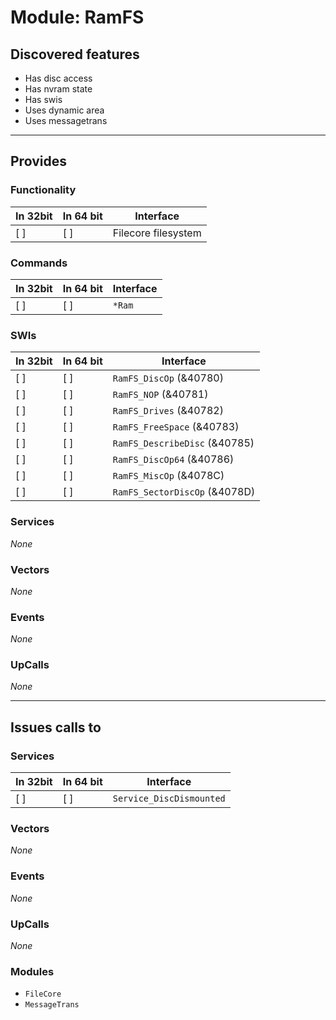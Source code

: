 # Module: RamFS

## Discovered features


* Has disc access
* Has nvram state
* Has swis
* Uses dynamic area
* Uses messagetrans

---

## Provides

### Functionality

| In 32bit | In 64 bit | Interface |
|----------|-----------|-----------|
| [ ]      | [ ]       | Filecore filesystem |

### Commands


| In 32bit | In 64 bit | Interface |
|----------|-----------|-----------|
| [ ]      | [ ]       | `*Ram` |


### SWIs


| In 32bit | In 64 bit | Interface |
|----------|-----------|-----------|
| [ ]      | [ ]       | `RamFS_DiscOp` (&40780) |
| [ ]      | [ ]       | `RamFS_NOP` (&40781) |
| [ ]      | [ ]       | `RamFS_Drives` (&40782) |
| [ ]      | [ ]       | `RamFS_FreeSpace` (&40783) |
| [ ]      | [ ]       | `RamFS_DescribeDisc` (&40785) |
| [ ]      | [ ]       | `RamFS_DiscOp64` (&40786) |
| [ ]      | [ ]       | `RamFS_MiscOp` (&4078C) |
| [ ]      | [ ]       | `RamFS_SectorDiscOp` (&4078D) |


### Services


*None*


### Vectors


*None*


### Events


*None*


### UpCalls


*None*


---

## Issues calls to

### Services


| In 32bit | In 64 bit | Interface |
|----------|-----------|-----------|
| [ ]      | [ ]       | `Service_DiscDismounted` |


### Vectors


*None*


### Events


*None*


### UpCalls


*None*


### Modules


* `FileCore`
* `MessageTrans`


